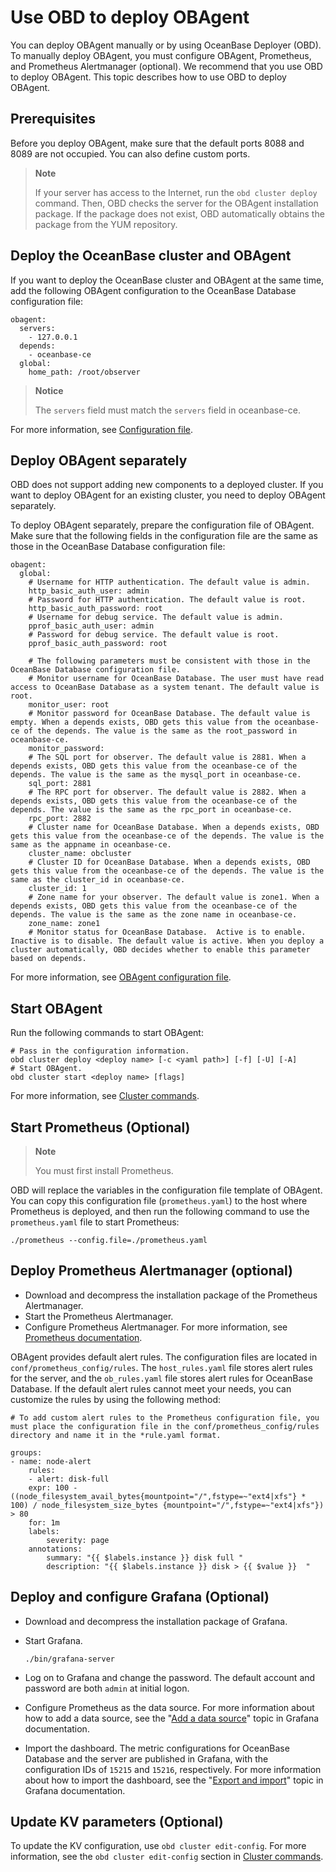 # Use OBD to deploy OBAgent

You can deploy OBAgent manually or by using OceanBase Deployer (OBD). To manually deploy OBAgent, you must configure OBAgent, Prometheus, and Prometheus Alertmanager (optional). We recommend that you use OBD to deploy OBAgent. This topic describes how to use OBD to deploy OBAgent.

## Prerequisites

Before you deploy OBAgent, make sure that the default ports 8088 and 8089 are not occupied. You can also define custom ports.

> **Note**
>
> If your server has access to the Internet, run the `obd cluster deploy` command. Then, OBD checks the server for the OBAgent installation package. If the package does not exist, OBD automatically obtains the package from the YUM repository.

## Deploy the OceanBase cluster and OBAgent

If you want to deploy the OceanBase cluster and OBAgent at the same time, add the following OBAgent configuration to the OceanBase Database configuration file:

```unknow
obagent:
  servers:
    - 127.0.0.1
  depends:
    - oceanbase-ce
  global:
    home_path: /root/observer
```

> **Notice**
>
> The `servers` field must match the `servers` field in oceanbase-ce.

For more information, see [Configuration file](https://github.com/oceanbase/obdeploy/blob/master/example/obagent/distributed-with-obproxy-and-obagent-example.yaml).

## Deploy OBAgent separately

OBD does not support adding new components to a deployed cluster. If you want to deploy OBAgent for an existing cluster, you need to deploy OBAgent separately.

To deploy OBAgent separately, prepare the configuration file of OBAgent. Make sure that the following fields in the configuration file are the same as those in the OceanBase Database configuration file:

```unknow
obagent:
  global:
    # Username for HTTP authentication. The default value is admin.
    http_basic_auth_user: admin
    # Password for HTTP authentication. The default value is root.
    http_basic_auth_password: root
    # Username for debug service. The default value is admin.
    pprof_basic_auth_user: admin
    # Password for debug service. The default value is root.
    pprof_basic_auth_password: root

    # The following parameters must be consistent with those in the OceanBase Database configuration file.
    # Monitor username for OceanBase Database. The user must have read access to OceanBase Database as a system tenant. The default value is root.
    monitor_user: root
    # Monitor password for OceanBase Database. The default value is empty. When a depends exists, OBD gets this value from the oceanbase-ce of the depends. The value is the same as the root_password in oceanbase-ce.
    monitor_password:
    # The SQL port for observer. The default value is 2881. When a depends exists, OBD gets this value from the oceanbase-ce of the depends. The value is the same as the mysql_port in oceanbase-ce.
    sql_port: 2881
    # The RPC port for observer. The default value is 2882. When a depends exists, OBD gets this value from the oceanbase-ce of the depends. The value is the same as the rpc_port in oceanbase-ce.
    rpc_port: 2882
    # Cluster name for OceanBase Database. When a depends exists, OBD gets this value from the oceanbase-ce of the depends. The value is the same as the appname in oceanbase-ce.
    cluster_name: obcluster
    # Cluster ID for OceanBase Database. When a depends exists, OBD gets this value from the oceanbase-ce of the depends. The value is the same as the cluster_id in oceanbase-ce.
    cluster_id: 1
    # Zone name for your observer. The default value is zone1. When a depends exists, OBD gets this value from the oceanbase-ce of the depends. The value is the same as the zone name in oceanbase-ce.
    zone_name: zone1
    # Monitor status for OceanBase Database.  Active is to enable. Inactive is to disable. The default value is active. When you deploy a cluster automatically, OBD decides whether to enable this parameter based on depends.
```

For more information, see [OBAgent configuration file](https://github.com/oceanbase/obdeploy/blob/master/example/obagent/obagent-only-example.yaml).

## Start OBAgent

Run the following commands to start OBAgent:

```unknow
# Pass in the configuration information.
obd cluster deploy <deploy name> [-c <yaml path>] [-f] [-U] [-A]
# Start OBAgent.
obd cluster start <deploy name> [flags]
```

For more information, see [Cluster commands](https://open.oceanbase.com/docs/obd-cn/V1.2.0/10000000000017241).

## Start Prometheus (Optional)

> **Note**
>
> You must first install Prometheus.

OBD will replace the variables in the configuration file template of OBAgent. You can copy this configuration file (`prometheus.yaml`) to the host where Prometheus is deployed, and then run the following command to use the `prometheus.yaml` file to start Prometheus:

```unknow
./prometheus --config.file=./prometheus.yaml
```

## Deploy Prometheus Alertmanager (optional)

* Download and decompress the installation package of the Prometheus Alertmanager.
* Start the Prometheus Alertmanager.
* Configure Prometheus Alertmanager. For more information, see [Prometheus documentation](https://www.prometheus.io/docs/alerting/latest/configuration/).

OBAgent provides default alert rules. The configuration files are located in `conf/prometheus_config/rules`. The `host_rules.yaml` file stores alert rules for the server, and the `ob_rules.yaml` file stores alert rules for OceanBase Database. If the default alert rules cannot meet your needs, you can customize the rules by using the following method:

```unknow
# To add custom alert rules to the Prometheus configuration file, you must place the configuration file in the conf/prometheus_config/rules directory and name it in the *rule.yaml format.

groups:
- name: node-alert
    rules:
    - alert: disk-full
    expr: 100 - ((node_filesystem_avail_bytes{mountpoint="/",fstype=~"ext4|xfs"} * 100) / node_filesystem_size_bytes {mountpoint="/",fstype=~"ext4|xfs"}) > 80
    for: 1m
    labels:
        severity: page
    annotations:
        summary: "{{ $labels.instance }} disk full "
        description: "{{ $labels.instance }} disk > {{ $value }}  "
```

## Deploy and configure Grafana (Optional)

* Download and decompress the installation package of Grafana.
* Start Grafana.

   ```unknow
   ./bin/grafana-server
   ```

* Log on to Grafana and change the password. The default account and password are both `admin` at initial logon.
* Configure Prometheus as the data source. For more information about how to add a data source, see the "[Add a data source](https://grafana.com/docs/grafana/v7.5/datasources/add-a-data-source/)" topic in Grafana documentation.
* Import the dashboard. The metric configurations for OceanBase Database and the server are published in Grafana, with the configuration IDs of `15215` and `15216`, respectively. For more information about how to import the dashboard, see the "[Export and import](https://grafana.com/docs/grafana/v7.5/dashboards/export-import/)" topic in Grafana documentation.

## Update KV parameters (Optional)

To update the KV configuration, use `obd cluster edit-config`. For more information, see the `obd cluster edit-config` section in [Cluster commands](https://open.oceanbase.com/docs/obd-cn/V1.2.0/10000000000017241).
